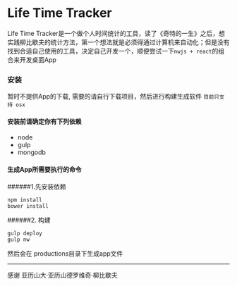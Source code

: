 Life Time Tracker
=====================

Life Time Tracker是一个做个人时间统计的工具，读了《奇特的一生》之后，想实践柳比歇夫的统计方法，第一个想法就是必须得通过计算机来自动化；但是没有找到合适自己使用的工具，决定自己开发一个，顺便尝试一下`nwjs + react`的组合来开发桌面App


### 安装

暂时不提供App的下载, 需要的请自行下载项目，然后进行构建生成软件 `目前只支持 osx`

#### 安装前请确定你有下列依赖

- node
- gulp
- mongodb

#### 生成App所需要执行的命令

######1.先安装依赖

```
npm install
bower install
```
######2. 构建

```
gulp deploy
gulp nw
```

然后会在 productions目录下生成app文件

-------------------------------------
感谢 亚历山大·亚历山德罗维奇·柳比歇夫
